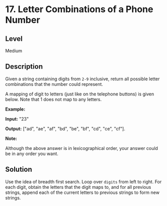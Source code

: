 # 17. Letter Combinations of a Phone Number
## Level
Medium

## Description
Given a string containing digits from `2-9` inclusive, return all possible letter combinations that the number could represent.

A mapping of digit to letters (just like on the telephone buttons) is given below. Note that 1 does not map to any letters.

**Example:**

**Input:** "23"

**Output:** ["ad", "ae", "af", "bd", "be", "bf", "cd", "ce", "cf"].

**Note:**

Although the above answer is in lexicographical order, your answer could be in any order you want.

## Solution
Use the idea of breadth first search. Loop over `digits` from left to right. For each digit, obtain the letters that the digit maps to, and for all previous strings, append each of the current letters to previous strings to form new strings.
